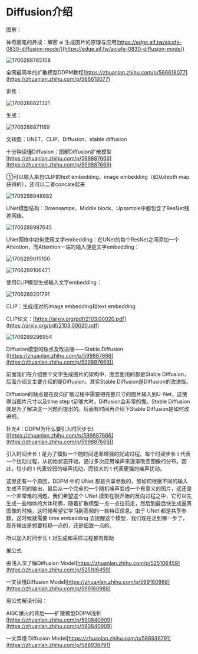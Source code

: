# Diffusion介绍

图解：

神奇画笔的养成：解密 ai 生成图片的原理与应用[https://edge.aif.tw/aicafe-0830-diffusion-mode/](https://edge.aif.tw/aicafe-0830-diffusion-mode/)

![1706288785108](assets/1706288785108.png)

全网最简单的扩散模型DDPM教程[https://zhuanlan.zhihu.com/p/566618077](https://zhuanlan.zhihu.com/p/566618077)

训练：

![1706288821321](assets/1706288821321.png)

生成：

![1706288871169](assets/1706288871169.png)

文转图：UNET、CLIP、Diffusion、stable diffusion

十分钟读懂Diffusion：图解Diffusion扩散模型[https://zhuanlan.zhihu.com/p/599887666](https://zhuanlan.zhihu.com/p/599887666)

①可以输入来自CLIP的text embedding、image embedding（如从depth map获得的），还可以二者concate起来

![1706288948682](assets/1706288948682.png)

UNet模型结构：Downsampe、Middle block、Upsample中都包含了ResNet残差网络。

![1706288987645](assets/1706288987645.png)

UNet网络中如何使用文字embedding：在UNet的每个ResNet之间添加一个Attention，而Attention一端的输入便是文字embedding：

![1706289015100](assets/1706289015100.png)

![1706289106471](assets/1706289106471.png)

使用CLIP模型生成输入文字embedding：

![1706289201791](assets/1706289201791.png)

CLIP：生成成对的image embedding和text embedding

CLIP论文：[https://arxiv.org/pdf/2103.00020.pdf](https://arxiv.org/pdf/2103.00020.pdf)

![1706289296954](assets/1706289296954.png)

Diffusion模型的缺点及改进版——Stable Diffusion ([https://zhuanlan.zhihu.com/p/599887666](https://zhuanlan.zhihu.com/p/599887666))

前面我们在介绍整个文字生成图片的架构中，图里面用的都是Stable Diffusion，后面介绍又主要介绍的是Diffusion。其实Stable
Diffusion是Diffusion的改进版。

Diffusion的缺点是在反向扩散过程中需要把完整尺寸的图片输入到U-Net，这使得当图片尺寸以及time
step t足够大时，Diffusion会非常的慢。Stable Diffusion就是为了解决这一问题而提出的。后面有时间再介绍下Stable
Diffusion是如何改进的。

补充4：DDPM为什么要引入时间步长t ([https://zhuanlan.zhihu.com/p/599887666](https://zhuanlan.zhihu.com/p/599887666))

引入时间步长 t 是为了模拟一个随时间逐渐增强的扰动过程。每个时间步长 t 代表一个扰动过程，从初始状态开始，通过多次应用噪声来逐渐改变图像的分布。因此，较小的 t 代表较弱的噪声扰动，而较大的 t 代表更强的噪声扰动。

这里还有一个原因，DDPM
中的 UNet 都是共享参数的，那如何根据不同的输入生成不同的输出，最后从一个完全的一个随机噪声变成一个有意义的图片，这还是一个非常难的问题。我们希望这个
UNet
模型在刚开始的反向过程之中，它可以先生成一些物体的大体轮廓，随着扩散模型一点一点往前走，然后到最后快生成逼真图像的时候，这时候希望它学习到高频的一些特征信息。由于
UNet 都是共享参数，这时候就需要 time embedding 去提醒这个模型，我们现在走到哪一步了，现在输出是想要粗糙一点的，还是细致一点的。

所以加入时间步长 t 对生成和采样过程都有帮助

推公式

由浅入深了解Diffusion Model[https://zhuanlan.zhihu.com/p/525106459](https://zhuanlan.zhihu.com/p/525106459)

一文读懂Diffusion Model[https://zhuanlan.zhihu.com/p/599160988](https://zhuanlan.zhihu.com/p/599160988)

用公式解读代码：

AIGC爆火的背后——扩散模型DDPM浅析[https://zhuanlan.zhihu.com/p/590840909](https://zhuanlan.zhihu.com/p/590840909)

一文弄懂 Diffusion Model[https://zhuanlan.zhihu.com/p/586936791](https://zhuanlan.zhihu.com/p/586936791)
